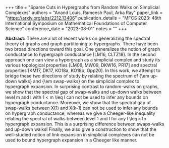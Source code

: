+++
title = "Sparse Cuts in Hypergraphs from Random Walks on Simplicial Complexes"
authors = "Anand Louis, Rameesh Paul, Arka Ray"
paper_link = "https://arxiv.org/abs/2212.13406"
publication_details = "MFCS 2023: 48th International Symposium on Mathematical Foundations of Computer Science"
conference_date = "2023-08-01"
notes = ""
+++

<b>Abstract:</b>
There are a lot of recent works on generalizing the spectral theory of graphs and graph partitioning to hypergraphs. There have been two broad directions toward this goal. One generalizes the notion of graph conductance to hypergraph conductance [LM16, CLTZ18]. In the second approach one can view a hypergraph as a simplicial complex and study its various topological properties [LM06, MW09, DKW16, PR17] and spectral properties [KM17, DK17, KO18a, KO18b, Opp20]. 
In this work, we attempt to bridge these two directions of study by relating the spectrum of {\em up-down walks} and {\em swap-walks} on the simplicial complex to hypergraph expansion. In surprising contrast to random-walks on graphs, we show that the spectral gap of swap-walks and up-down walks between level m and l with 1 < m \leq l can not be used to infer any bounds on hypergraph conductance. Moreover, we show that the spectral gap of swap-walks between X(1) and X(k-1) can not be used to infer any bounds on hypergraph conductance, whereas we give a Cheeger-like inequality relating the spectral of walks between level 1 and l for any l \leq k to hypergraph expansion. This is a surprising difference between swaps-walks and up-down walks! 
Finally, we also give a construction to show that the well-studied notion of link expansion in simplicial complexes can not be used to bound hypergraph expansion in a Cheeger like manner.
